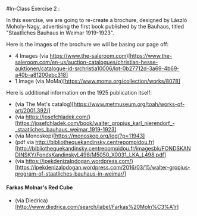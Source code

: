 #In-Class Exercise 2 :

In this exercise, we are going to re-create a brochure, designed by László Moholy-Nagy, advertising the first book published by the Bauhaus, titled "Staatliches Bauhaus in Weimar 1919-1923".

Here is the images of the brochure we will be basing our page off:
- 4 Images (via https://www.the-saleroom.com)[https://www.the-saleroom.com/en-us/auction-catalogues/christian-hesse-auktionen/catalogue-id-srchristia10006/lot-0b27712d-3a69-4b69-a40b-a81200ebc318]
- 1 Image (via MoMa)[https://www.moma.org/collection/works/8078]


Here is additional information on the 1925 publication itself:
- (via The Met's catalog)[https://www.metmuseum.org/toah/works-of-art/2001.392/]
- (via https://josefchladek.com/)[https://josefchladek.com/book/walter_gropius_karl_nierendorf_-_staatliches_bauhaus_weimar_1919-1923]
- (via Monoskop)[https://monoskop.org/log/?p=11943]
- (pdf via http://bibliothequekandinsky.centrepompidou.fr)[http://bibliothequekandinsky.centrepompidou.fr/imagesbk/FONDSKANDINSKY/FondsKandinskyL498/M5050_X0031_LKA_L498.pdf]
- (via https://ipekdenizalpdogan.wordpress.com/)[https://ipekdenizalpdogan.wordpress.com/2016/03/15/walter-gropius-program-of-staatliches-bauhaus-in-weimar/]

#### Farkas Molnar's Red Cube
- (via Diedrica)[http://www.diedrica.com/search/label/Farkas%20Moln%C3%A1r]
